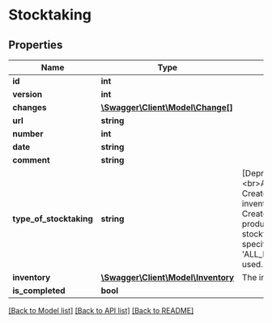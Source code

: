 # Stocktaking

## Properties
Name | Type | Description | Notes
------------ | ------------- | ------------- | -------------
**id** | **int** |  | [optional] 
**version** | **int** |  | [optional] 
**changes** | [**\Swagger\Client\Model\Change[]**](Change.md) |  | [optional] 
**url** | **string** |  | [optional] 
**number** | **int** |  | [optional] 
**date** | **string** |  | 
**comment** | **string** |  | [optional] 
**type_of_stocktaking** | **string** | [Deprecated] Define the type of stoctaking.&lt;br&gt;ALL_PRODUCTS_WITH_INVENTORIES: Create a stocktaking for all products with inventories.&lt;br&gt;INCLUDE_PRODUCTS: Create a stocktaking which includes all products.&lt;br&gt;NO_PRODUCTS: Create a stocktaking without products.&lt;br&gt;If not specified, the value &#39;ALL_PRODUCTS_WITH_INVENTORIES&#39; is used. | [optional] 
**inventory** | [**\Swagger\Client\Model\Inventory**](Inventory.md) | The inventory this applies for | 
**is_completed** | **bool** |  | [optional] 

[[Back to Model list]](../README.md#documentation-for-models) [[Back to API list]](../README.md#documentation-for-api-endpoints) [[Back to README]](../README.md)


